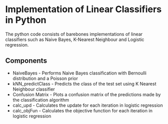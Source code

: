 # Implementation of Linear Classifiers in Python

The python code consists of barebones implementations of linear classifiers such as Naive Bayes, K-Nearest Neighbour and Logistic regression.

## Components

* NaiveBayes - Performs Naive Bayes classification with Bernoulli distribution and a Poisson prior
* kNN_predictClass - Predicts the class of the test set using K Nearest Neighbour classifier
* Confusion Matrix - Plots a confusion matrix of the predictions made by the classification algorithm
* calc_upd - Calculates the update for each iteration in logistic regression
* calc_objFun - Calculates the objective function for each iteration in logistic regression

